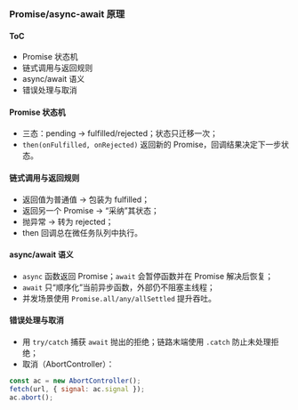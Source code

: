 ### Promise/async-await 原理

#### ToC

- Promise 状态机
- 链式调用与返回规则
- async/await 语义
- 错误处理与取消

#### Promise 状态机

- 三态：pending → fulfilled/rejected；状态只迁移一次；
- `then(onFulfilled, onRejected)` 返回新的 Promise，回调结果决定下一步状态。

#### 链式调用与返回规则

- 返回值为普通值 → 包装为 fulfilled；
- 返回另一个 Promise → “采纳”其状态；
- 抛异常 → 转为 rejected；
- then 回调总在微任务队列中执行。

#### async/await 语义

- `async` 函数返回 Promise；`await` 会暂停函数并在 Promise 解决后恢复；
- `await` 只“顺序化”当前异步函数，外部仍不阻塞主线程；
- 并发场景使用 `Promise.all/any/allSettled` 提升吞吐。

#### 错误处理与取消

- 用 `try/catch` 捕获 `await` 抛出的拒绝；链路末端使用 `.catch` 防止未处理拒绝；
- 取消（AbortController）：

```js
const ac = new AbortController();
fetch(url, { signal: ac.signal });
ac.abort();
```

